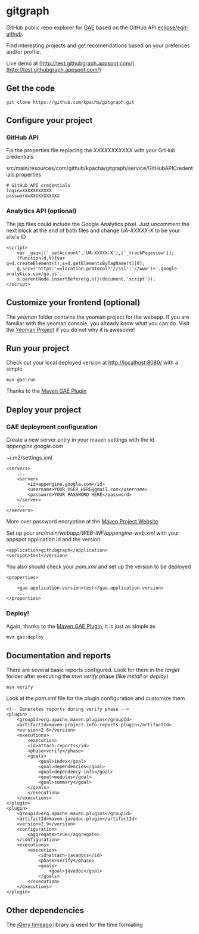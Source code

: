 # gitgraph

GitHub public repo explorer for [GAE](https://developers.google.com/appengine/) based on the GitHub API [eclipse/egit-github](https://github.com/eclipse/egit-github).

Find interesting projects and get recomendations based on your prefences and/or profile.

Live demo at [http://test.githubgraph.appspot.com/](http://test.githubgraph.appspot.com/)

## Get the code

    git clone https://github.com/kpacha/gitgraph.git

## Configure your project

### GitHub API

Fix the properties file replacing the _XXXXXXXXXXX_ with your GitHub credentials

src/main/resources/com/github/kpacha/gitgraph/service/GitHubAPICredentials.properties

    # GitHub API credentials
    login=XXXXXXXXXXX
    password=XXXXXXXXXXX

### Analytics API (optional)

The jsp files could include the Google Analytics pixel. Just uncomment the next block at the end of both files and change _UA-XXXXX-X_ to be your site's ID

    <script>
        var _gaq=[['_setAccount','UA-XXXXX-X'],['_trackPageview']];
        (function(d,t){var g=d.createElement(t),s=d.getElementsByTagName(t)[0];
        g.src=('https:'==location.protocol?'//ssl':'//www')+'.google-analytics.com/ga.js';
        s.parentNode.insertBefore(g,s)}(document,'script'));
    </script>

## Customize your frontend (optional)

The _yeoman_ folder contains the yeoman project for the webapp. If you are familiar with the yeoman console, you already know what you can do. Visit the [Yeoman Project](http://yeoman.io/) if you do not why it is awesome!

## Run your project

Check out your local deployed version at [http://localhost:8080/](http://localhost:8080/) with a simple

    mvn gae:run

Thanks to the [Maven GAE Plugin](https://github.com/maven-gae-plugin/maven-gae-plugin)

## Deploy your project

### GAE deployment configuration

Create a new server entry in your maven settings with the id _appengine.google.com_

~/.m2/settings.xml

    <servers>
        ...
        <server>
            <id>appengine.google.com</id>
            <username>YOUR_USER_HERE@gmail.com</username>
            <password>YOUR PASSWORD HERE</password>
        </server>
        ...
    </servers>

More over password encryption at the [Maven Project Website](http://maven.apache.org/guides/mini/guide-encryption.html)

Set up your _src/main/webapp/WEB-INF/appengine-web.xml_ with your appspot application id and the version

    <application>githubgraph</application>
    <version>test</version>

You also should check your _pom.xml_ and set up the version to be deployed

    <properties>
        ...
        <gae.application.version>test</gae.application.version>
        ...
    </properties>

### Deploy!

Again, thanks to the [Maven GAE Plugin](https://github.com/maven-gae-plugin/maven-gae-plugin), it is just as simple as

    mvn gae:deploy

## Documentation and reports

There are several basic reports configured. Look for them in the _target_ forlder after executing the _mvn verify_ phase (like _install_ or _deploy_)

    mvn verify

Look at the _pom.xml_ file for the plugin configuration and customize them

    <!-- Generates reports during verify phase -->
    <plugin>
        <groupId>org.apache.maven.plugins</groupId>
        <artifactId>maven-project-info-reports-plugin</artifactId>
        <version>2.6</version>
        <executions>
            <execution>
            <id>attach-reports</id>
            <phase>verify</phase>
            <goals>
                <goal>index</goal>
                <goal>dependencies</goal>
                <goal>dependency-info</goal>
                <goal>modules</goal>
                <goal>summary</goal>
            </goals>
            </execution>
        </executions>
    </plugin>
    <plugin>
        <groupId>org.apache.maven.plugins</groupId>
        <artifactId>maven-javadoc-plugin</artifactId>
        <version>2.9</version>
        <configuration>
            <aggregate>true</aggregate>
        </configuration>
        <executions>
            <execution>
                <id>attach-javadocs</id>
                <phase>verify</phase>
                <goals>
                    <goal>javadoc</goal>
                </goals>
            </execution>
        </executions>
    </plugin>


## Other dependencies

The [jQery timeago](https://github.com/rmm5t/jquery-timeago) library is used for the time formating
